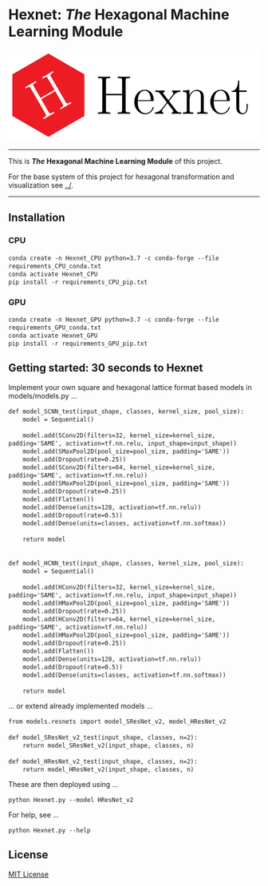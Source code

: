 Hexnet: _The_ Hexagonal Machine Learning Module
===============================================


![../doc/logo/Hexnet_logo_large.png](../doc/logo/Hexnet_logo_large.png "Hexnet logo")


---

This is **_The_ Hexagonal Machine Learning Module** of this project.

For the base system of this project for hexagonal transformation and visualization see [../](https://github.com/TSchlosser13/Hexnet).

---




Installation
------------

### CPU

```
conda create -n Hexnet_CPU python=3.7 -c conda-forge --file requirements_CPU_conda.txt
conda activate Hexnet_CPU
pip install -r requirements_CPU_pip.txt
```


### GPU

```
conda create -n Hexnet_GPU python=3.7 -c conda-forge --file requirements_GPU_conda.txt
conda activate Hexnet_GPU
pip install -r requirements_GPU_pip.txt
```




Getting started: 30 seconds to Hexnet
-------------------------------------

Implement your own square and hexagonal lattice format based models in models/models.py ...

```
def model_SCNN_test(input_shape, classes, kernel_size, pool_size):
	model = Sequential()

	model.add(SConv2D(filters=32, kernel_size=kernel_size, padding='SAME', activation=tf.nn.relu, input_shape=input_shape))
	model.add(SMaxPool2D(pool_size=pool_size, padding='SAME'))
	model.add(Dropout(rate=0.25))
	model.add(SConv2D(filters=64, kernel_size=kernel_size, padding='SAME', activation=tf.nn.relu))
	model.add(SMaxPool2D(pool_size=pool_size, padding='SAME'))
	model.add(Dropout(rate=0.25))
	model.add(Flatten())
	model.add(Dense(units=128, activation=tf.nn.relu))
	model.add(Dropout(rate=0.5))
	model.add(Dense(units=classes, activation=tf.nn.softmax))

	return model


def model_HCNN_test(input_shape, classes, kernel_size, pool_size):
	model = Sequential()

	model.add(HConv2D(filters=32, kernel_size=kernel_size, padding='SAME', activation=tf.nn.relu, input_shape=input_shape))
	model.add(HMaxPool2D(pool_size=pool_size, padding='SAME'))
	model.add(Dropout(rate=0.25))
	model.add(HConv2D(filters=64, kernel_size=kernel_size, padding='SAME', activation=tf.nn.relu))
	model.add(HMaxPool2D(pool_size=pool_size, padding='SAME'))
	model.add(Dropout(rate=0.25))
	model.add(Flatten())
	model.add(Dense(units=128, activation=tf.nn.relu))
	model.add(Dropout(rate=0.5))
	model.add(Dense(units=classes, activation=tf.nn.softmax))

	return model
```


... or extend already implemented models ...

```
from models.resnets import model_SResNet_v2, model_HResNet_v2

def model_SResNet_v2_test(input_shape, classes, n=2):
	return model_SResNet_v2(input_shape, classes, n)

def model_HResNet_v2_test(input_shape, classes, n=2):
	return model_HResNet_v2(input_shape, classes, n)
```


These are then deployed using ...

```
python Hexnet.py --model HResNet_v2
```


For help, see ...

```
python Hexnet.py --help
```




License
-------

[MIT License](LICENSE.txt)

